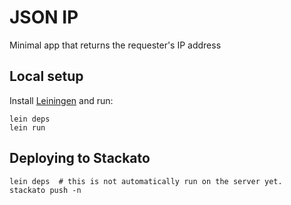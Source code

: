 # JSON IP

Minimal app that returns the requester's IP address

## Local setup

Install [Leiningen](https://github.com/technomancy/leiningen#readme) and run:

    lein deps
    lein run

## Deploying to Stackato

    lein deps  # this is not automatically run on the server yet.
    stackato push -n

